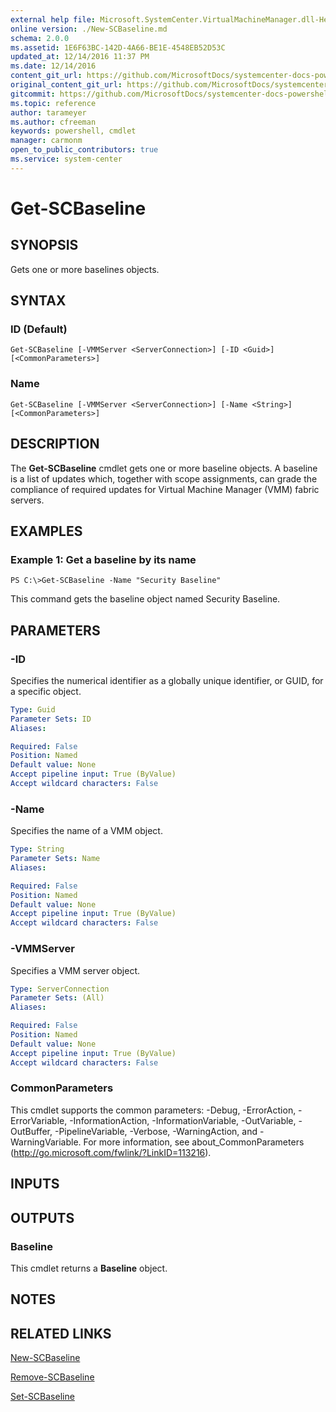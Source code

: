 ```yaml
---
external help file: Microsoft.SystemCenter.VirtualMachineManager.dll-Help.xml
online version: ./New-SCBaseline.md
schema: 2.0.0
ms.assetid: 1E6F63BC-142D-4A66-BE1E-4548EB52D53C
updated_at: 12/14/2016 11:37 PM
ms.date: 12/14/2016
content_git_url: https://github.com/MicrosoftDocs/systemcenter-docs-powershell/blob/master/systemcenter-cmdlets/SystemCenter2016/VirtualMachineManager/v1/Get-SCBaseline.md
original_content_git_url: https://github.com/MicrosoftDocs/systemcenter-docs-powershell/blob/master/systemcenter-cmdlets/SystemCenter2016/VirtualMachineManager/v1/Get-SCBaseline.md
gitcommit: https://github.com/MicrosoftDocs/systemcenter-docs-powershell/blob/ddd0fefc9adaabb9394eb6c21b33370913d1830d/systemcenter-cmdlets/SystemCenter2016/VirtualMachineManager/v1/Get-SCBaseline.md
ms.topic: reference
author: tarameyer
ms.author: cfreeman
keywords: powershell, cmdlet
manager: carmonm
open_to_public_contributors: true
ms.service: system-center
---
```


# Get-SCBaseline

## SYNOPSIS
Gets one or more baselines objects.

## SYNTAX

### ID (Default)
```
Get-SCBaseline [-VMMServer <ServerConnection>] [-ID <Guid>] [<CommonParameters>]
```

### Name
```
Get-SCBaseline [-VMMServer <ServerConnection>] [-Name <String>] [<CommonParameters>]
```

## DESCRIPTION
The **Get-SCBaseline** cmdlet gets one or more baseline objects.
A baseline is a list of updates which, together with scope assignments, can grade the compliance of required updates for Virtual Machine Manager (VMM) fabric servers.

## EXAMPLES

### Example 1: Get a baseline by its name
```
PS C:\>Get-SCBaseline -Name "Security Baseline"
```

This command gets the baseline object named Security Baseline.

## PARAMETERS

### -ID
Specifies the numerical identifier as a globally unique identifier, or GUID, for a specific object.

```yaml
Type: Guid
Parameter Sets: ID
Aliases: 

Required: False
Position: Named
Default value: None
Accept pipeline input: True (ByValue)
Accept wildcard characters: False
```

### -Name
Specifies the name of a VMM object.

```yaml
Type: String
Parameter Sets: Name
Aliases: 

Required: False
Position: Named
Default value: None
Accept pipeline input: True (ByValue)
Accept wildcard characters: False
```

### -VMMServer
Specifies a VMM server object.

```yaml
Type: ServerConnection
Parameter Sets: (All)
Aliases: 

Required: False
Position: Named
Default value: None
Accept pipeline input: True (ByValue)
Accept wildcard characters: False
```

### CommonParameters
This cmdlet supports the common parameters: -Debug, -ErrorAction, -ErrorVariable, -InformationAction, -InformationVariable, -OutVariable, -OutBuffer, -PipelineVariable, -Verbose, -WarningAction, and -WarningVariable. For more information, see about_CommonParameters (http://go.microsoft.com/fwlink/?LinkID=113216).

## INPUTS

## OUTPUTS

### Baseline
This cmdlet returns a **Baseline** object.

## NOTES

## RELATED LINKS

[New-SCBaseline](xref:SystemCenter2016/VirtualMachineManager/v1/New-SCBaseline.md)

[Remove-SCBaseline](xref:SystemCenter2016/VirtualMachineManager/v1/Remove-SCBaseline.md)

[Set-SCBaseline](xref:SystemCenter2016/VirtualMachineManager/v1/Set-SCBaseline.md)

